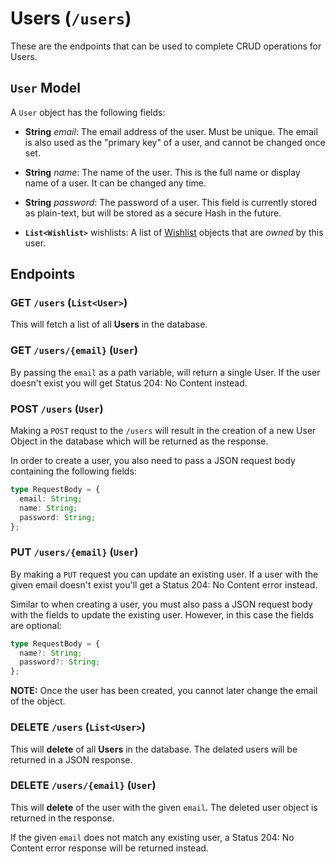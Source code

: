 # Users (`/users`)

These are the endpoints that can be used to complete CRUD operations for Users.

## `User` Model

A `User` object has the following fields:

- **String** _email_: The email address of the user. Must be unique. The email is also used as the "primary key" of a user, and cannot be changed once set.

- **String** _name_: The name of the user. This is the full name or display name of a user. It can be changed any time.

- **String** _password_: The password of a user. This field is currently stored as plain-text, but will be stored as a secure Hash in the future.

- **`List<Wishlist>`** wishlists: A list of [Wishlist](/Documentation/WishlistEndpoints.md#wishlist-model) objects that are _owned_ by this user.

## Endpoints

### **GET** `/users` (`List<User>`)

This will fetch a list of all **Users** in the database.

### **GET** `/users/{email}` (`User`)

By passing the `email` as a path variable, will return a single User. If the user doesn't exist you will get Status 204: No Content instead.

### **POST** `/users` (`User`)

Making a `POST` requst to the `/users` will result in the creation of a new User Object in the database which will be returned as the response.

In order to create a user, you also need to pass a JSON request body containing the following fields:

```ts
type RequestBody = {
  email: String;
  name: String;
  password: String;
};
```

### **PUT** `/users/{email}` (`User`)

By making a `PUT` request you can update an existing user. If a user with the given email doesn't exist you'll get a Status 204: No Content error instead.

Similar to when creating a user, you must also pass a JSON request body with the fields to update the existing user. However, in this case the fields are optional:

```ts
type RequestBody = {
  name?: String;
  password?: String;
};
```

**NOTE:** Once the user has been created, you cannot later change the email of the object.

### **DELETE** `/users` (`List<User>`)

This will **delete** of all **Users** in the database. The delated users will be returned in a JSON response.

### **DELETE** `/users/{email}` (`User`)

This will **delete** of the user with the given `email`. The deleted user object is returned in the response.

If the given `email` does not match any existing user, a Status 204: No Content error response will be returned instead.
